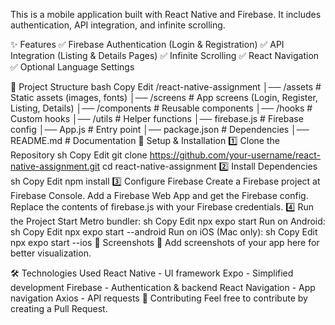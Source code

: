 This is a mobile application built with React Native and Firebase. It includes authentication, API integration, and infinite scrolling.

✨ Features
✅ Firebase Authentication (Login & Registration)
✅ API Integration (Listing & Details Pages)
✅ Infinite Scrolling
✅ React Navigation
✅ Optional Language Settings

📂 Project Structure
bash
Copy
Edit
/react-native-assignment
│── /assets          # Static assets (images, fonts)
│── /screens         # App screens (Login, Register, Listing, Details)
│── /components      # Reusable components
│── /hooks           # Custom hooks
│── /utils           # Helper functions
│── firebase.js      # Firebase config
│── App.js           # Entry point
│── package.json     # Dependencies
│── README.md        # Documentation
🔧 Setup & Installation
1️⃣ Clone the Repository
sh
Copy
Edit
git clone https://github.com/your-username/react-native-assignment.git
cd react-native-assignment
2️⃣ Install Dependencies
sh
Copy
Edit
npm install
3️⃣ Configure Firebase
Create a Firebase project at Firebase Console.
Add a Firebase Web App and get the Firebase config.
Replace the contents of firebase.js with your Firebase credentials.
4️⃣ Run the Project
Start Metro bundler:
sh
Copy
Edit
npx expo start
Run on Android:
sh
Copy
Edit
npx expo start --android
Run on iOS (Mac only):
sh
Copy
Edit
npx expo start --ios
📜 Screenshots
📌 Add screenshots of your app here for better visualization.

🛠 Technologies Used
React Native - UI framework
Expo - Simplified development
Firebase - Authentication & backend
React Navigation - App navigation
Axios - API requests
🤝 Contributing
Feel free to contribute by creating a Pull Request.

